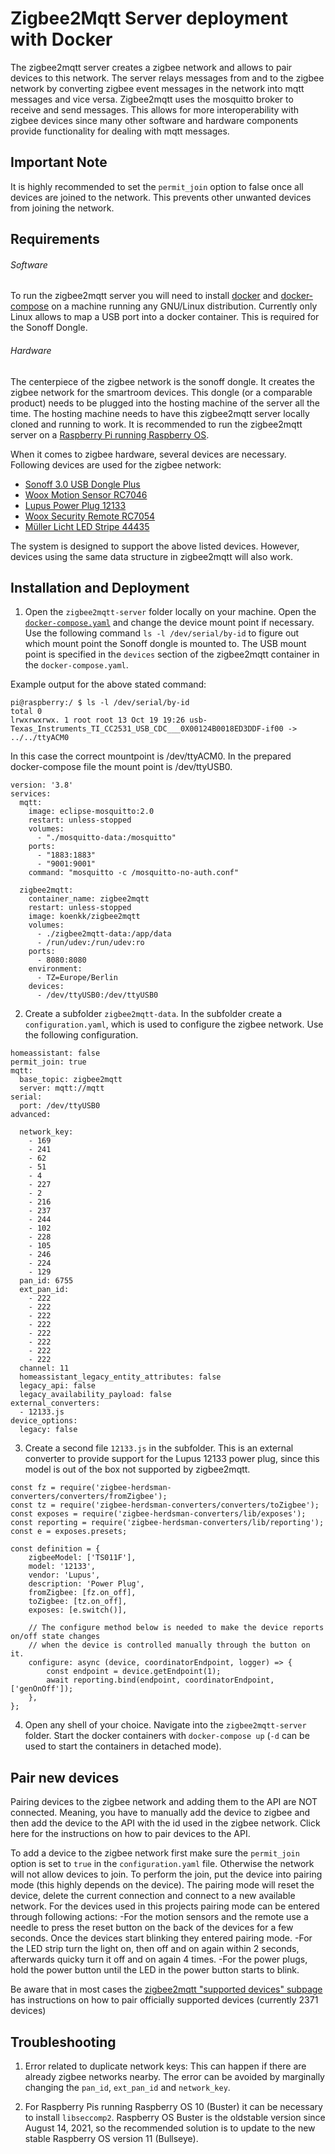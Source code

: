 # Zigbee2Mqtt Server deployment with Docker
The zigbee2mqtt server creates a zigbee network and allows to pair devices to this network. The server relays messages from and to the zigbee network by converting zigbee event messages in the network into mqtt messages and vice versa. Zigbee2mqtt uses the mosquitto broker to receive and send messages. This allows for more interoperability with zigbee devices since many other software and hardware components provide functionality for dealing with mqtt messages. 

## Important Note
It is highly recommended to set the ```permit_join``` option to false once all devices are joined to the network. This prevents other unwanted devices from joining the network.

## Requirements
###### Software
To run the zigbee2mqtt server you will need to install [docker](https://docs.docker.com/get-docker/) and [docker-compose](https://docs.docker.com/compose/install/) on a machine running any GNU/Linux distribution. Currently only Linux allows to map a USB port into a docker container. This is required for the Sonoff Dongle. 

###### Hardware
The centerpiece of the zigbee network is the sonoff dongle. It creates the zigbee network for the smartroom devices. This dongle (or a comparable product) needs to be plugged into the hosting machine of the server all the time. The hosting machine needs to have this zigbee2mqtt server locally cloned and running to work. It is recommended to run the zigbee2mqtt server on a [Raspberry Pi running Raspberry OS](https://www.raspberrypi.com/documentation/computers/getting-started.html). 

When it comes to zigbee hardware, several devices are necessary. Following devices are used for the zigbee network:
- [Sonoff 3.0 USB Dongle Plus](https://sonoff.tech/product/diy-smart-switch/sonoff-zigbee-dongle-plus-efr32mg21/)
- [Woox Motion Sensor RC7046](https://wooxhome.com/woox-r7046-smart-pir-motion-sensor-p46)
- [Lupus Power Plug 12133](https://www.reichelt.at/at/de/funksteckdose-zigbee-ls-12133-p282353.html?r=1)
- [Woox Security Remote RC7054](https://wooxhome.com/products-c10/security-c6/woox-r7054-smart-remote-control-p53)
- [Müller Licht LED Stripe 44435](https://www.amazon.de/M%C3%BCller-Licht-1800-6500K-Beleuchtung-vorprogrammierte-Lichtszenen/dp/B07ZPDPST1)

The system is designed to support the above listed devices. However, devices using the same data structure in zigbee2mqtt will also work. 

## Installation and Deployment
1. Open the  ```zigbee2mqtt-server``` folder locally on your machine.  Open the [```docker-compose.yaml```](./docker-compose.yaml) and change the device mount point if necessary. Use the following command ```ls -l /dev/serial/by-id``` to figure out which mount point the Sonoff dongle is mounted to. The USB mount point is specified in the ```devices``` section of the zigbee2mqtt container in the ```docker-compose.yaml```.

Example output for the above stated command:
```
pi@raspberry:/ $ ls -l /dev/serial/by-id
total 0
lrwxrwxrwx. 1 root root 13 Oct 19 19:26 usb-Texas_Instruments_TI_CC2531_USB_CDC___0X00124B0018ED3DDF-if00 -> ../../ttyACM0
```
In this case the correct mountpoint is /dev/ttyACM0. In the prepared docker-compose file the mount point is /dev/ttyUSB0.



```
version: '3.8'
services:
  mqtt:
    image: eclipse-mosquitto:2.0
    restart: unless-stopped
    volumes:
      - "./mosquitto-data:/mosquitto"
    ports:
      - "1883:1883"
      - "9001:9001"
    command: "mosquitto -c /mosquitto-no-auth.conf"

  zigbee2mqtt:
    container_name: zigbee2mqtt
    restart: unless-stopped
    image: koenkk/zigbee2mqtt
    volumes:
      - ./zigbee2mqtt-data:/app/data
      - /run/udev:/run/udev:ro
    ports:
      - 8080:8080
    environment:
      - TZ=Europe/Berlin
    devices:
      - /dev/ttyUSB0:/dev/ttyUSB0
```

2. Create a subfolder ```zigbee2mqtt-data```. In the subfolder create a ```configuration.yaml```, which is used to configure the zigbee network. Use the following configuration.

```
homeassistant: false
permit_join: true
mqtt:
  base_topic: zigbee2mqtt
  server: mqtt://mqtt
serial:
  port: /dev/ttyUSB0
advanced:

  network_key:
    - 169
    - 241
    - 62
    - 51
    - 4
    - 227
    - 2
    - 216
    - 237
    - 244
    - 102
    - 228
    - 105
    - 246
    - 224
    - 129
  pan_id: 6755
  ext_pan_id:
    - 222
    - 222
    - 222
    - 222
    - 222
    - 222
    - 222
    - 222
  channel: 11
  homeassistant_legacy_entity_attributes: false
  legacy_api: false
  legacy_availability_payload: false
external_converters:
  - 12133.js
device_options:
  legacy: false
```

3. Create a second file ```12133.js``` in the subfolder. This is an external converter to provide support for the Lupus 12133 power plug, since this model is out of the box not supported by zigbee2mqtt. 

```
const fz = require('zigbee-herdsman-converters/converters/fromZigbee');
const tz = require('zigbee-herdsman-converters/converters/toZigbee');
const exposes = require('zigbee-herdsman-converters/lib/exposes');
const reporting = require('zigbee-herdsman-converters/lib/reporting');
const e = exposes.presets;

const definition = {
    zigbeeModel: ['TS011F'],
    model: '12133',
    vendor: 'Lupus',
    description: 'Power Plug',
    fromZigbee: [fz.on_off],
    toZigbee: [tz.on_off],
    exposes: [e.switch()],

    // The configure method below is needed to make the device reports on/off state changes
    // when the device is controlled manually through the button on it.
    configure: async (device, coordinatorEndpoint, logger) => {
        const endpoint = device.getEndpoint(1);
        await reporting.bind(endpoint, coordinatorEndpoint, ['genOnOff']);
    },
};
```

4. Open any shell of your choice. Navigate into the ```zigbee2mqtt-server``` folder. Start the docker containers with ```docker-compose up``` (```-d``` can be used to start the containers in detached mode). 

## Pair new devices
Pairing devices to the zigbee network and adding them to the API are NOT connected. Meaning, you have to manually add the device to zigbee and then add the device to the API with the id used in the zigbee network. Click here for the instructions on how to pair devices to the API.

To add a device to the zigbee network first make sure the ```permit_join``` option is set to ```true``` in the ```configuration.yaml``` file. Otherwise the network will not allow devices to join. To perform the join, put the device into pairing mode (this highly depends on the device). The pairing mode will reset the device, delete the current connection and connect to a new available network. 
For the devices used in this projects pairing mode can be entered through following actions:
-For the motion sensors and the remote use a needle to press the reset button on the back of the devices for a few seconds. Once the devices start blinking they entered pairing mode. 
-For the LED strip turn the light on, then off and on again within 2 seconds, afterwards quicky turn it off and on again 4 times.
-For the power plugs, hold the power button until the LED in the power button starts to blink.

Be aware that in most cases the [zigbee2mqtt "supported devices" subpage](https://www.zigbee2mqtt.io/supported-devices/) has instructions on how to pair officially supported devices (currently 2371 devices)

## Troubleshooting
1. Error related to duplicate network keys:
   This can happen if there are already zigbee networks nearby. The error can be avoided by marginally changing the ```pan_id```, ```ext_pan_id``` and ```network_key```. 
   
2. For Raspberry Pis running Raspberry OS 10 (Buster) it can be necessary to install ```libseccomp2```. Raspberry OS Buster is the oldstable version since August 14, 2021, so the recommended solution is to update to the new stable Raspberry OS version 11 (Bullseye).
